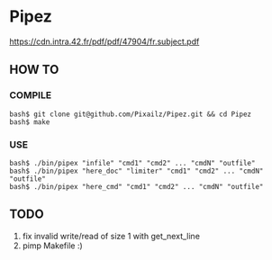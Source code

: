 # Pipez
https://cdn.intra.42.fr/pdf/pdf/47904/fr.subject.pdf

## HOW TO

### COMPILE

```
bash$ git clone git@github.com/Pixailz/Pipez.git && cd Pipez
bash$ make
```

### USE

```
bash$ ./bin/pipex "infile" "cmd1" "cmd2" ... "cmdN" "outfile"
bash$ ./bin/pipex "here_doc" "limiter" "cmd1" "cmd2" ... "cmdN" "outfile"
bash$ ./bin/pipex "here_cmd" "cmd1" "cmd2" ... "cmdN" "outfile"
```

## TODO

1. fix invalid write/read of size 1 with get_next_line
2. pimp Makefile :)
